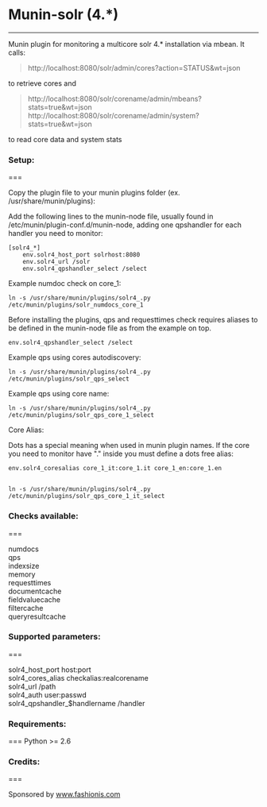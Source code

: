 # Munin-solr (4.*)
-------------

Munin plugin for monitoring a multicore solr 4.* installation via mbean.
It calls:
> http://localhost:8080/solr/admin/cores?action=STATUS&wt=json

to retrieve cores and

> http://localhost:8080/solr/corename/admin/mbeans?stats=true&wt=json
> http://localhost:8080/solr/corename/admin/system?stats=true&wt=json

to read core data and system stats

### Setup:
===

Copy the plugin file to your munin plugins folder (ex. /usr/share/munin/plugins):

Add the following lines to the munin-node file, usually found in /etc/munin/plugin-conf.d/munin-node, adding one qpshandler for each handler you need to monitor:

    [solr4_*]
        env.solr4_host_port solrhost:8080 
        env.solr4_url /solr
        env.solr4_qpshandler_select /select


Example numdoc check on core_1:

    ln -s /usr/share/munin/plugins/solr4_.py /etc/munin/plugins/solr_numdocs_core_1


Before installing the plugins, qps and requesttimes check requires aliases to be defined in the munin-node file as from the example on top.

    env.solr4_qpshandler_select /select

Example qps using cores autodiscovery:

    ln -s /usr/share/munin/plugins/solr4_.py /etc/munin/plugins/solr_qps_select

Example qps using core name:

    ln -s /usr/share/munin/plugins/solr4_.py /etc/munin/plugins/solr_qps_core_1_select

Core Alias:

Dots has a special meaning when used in munin plugin names. If the core you need to monitor have "." inside you must define a dots free alias:

    env.solr4_coresalias core_1_it:core_1.it core_1_en:core_1.en


    ln -s /usr/share/munin/plugins/solr4_.py /etc/munin/plugins/solr_qps_core_1_it_select


### Checks available:
===

numdocs  
qps  
indexsize  
memory  
requesttimes  
documentcache  
fieldvaluecache  
filtercache  
queryresultcache  

### Supported parameters:
===

solr4_host_port host:port  
solr4_cores_alias checkalias:realcorename  
solr4_url /path  
solr4_auth user:passwd  
solr4_qpshandler_$handlername /handler  


### Requirements:
===
Python >= 2.6


### Credits:
===

Sponsored by www.fashionis.com
